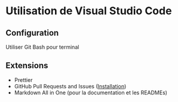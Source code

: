 # Utilisation de Visual Studio Code

## Configuration

Utiliser Git Bash pour terminal

## Extensions

- Prettier
- GitHub Pull Requests and Issues ([Installation](https://github.com/Microsoft/vscode-pull-request-github#getting-started))
- Markdown All in One (pour la documentation et les READMEs)

